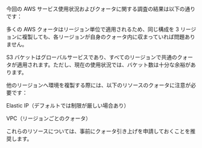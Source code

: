 今回の AWS サービス使用状況およびクォータに関する調査の結果は以下の通りです：

多くの AWS クォータはリージョン単位で適用されるため、同じ構成を 3 リージョンに複製しても、各リージョンが自身のクォータ内に収まっていれば問題ありません。

S3 バケットはグローバルサービスであり、すべてのリージョンで共通のクォータが適用されます。ただし、現在の使用状況では、バケット数は十分な余裕があります。

他のリージョンへ環境を複製する際には、以下のリソースのクォータに注意が必要です：

Elastic IP（デフォルトでは制限が厳しい場合あり）

VPC（リージョンごとのクォータ）

これらのリソースについては、事前にクォータ引き上げを申請しておくことを推奨します。
